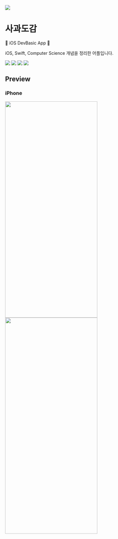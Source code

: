 <img src="https://capsule-render.vercel.app/api?type=Rounded&color=FA8072&height=300&section=header&text=사과도감%20&fontSize=90&fontColor=ffffff" />
 
 # 사과도감
<p>🍎 iOS DevBasic App 🍎</p>
<p>iOS, Swift, Computer Science 개념을 정리한 어플입니다.</p>
<p>
<img src="https://img.shields.io/badge/SwfitUI -007bff?style=flat&logo=Swift&logoColor=white">
<img src="https://img.shields.io/badge/Swfit -F05138?style=flat&logo=Swift&logoColor=white">
<img src="https://img.shields.io/badge/16.0+ -FFF5EE?style=flat&logo=iOS&logoColor=black">
<img src="https://img.shields.io/badge/Computer Science -F0FFF0?style=flat&logo=gnometerminal&logoColor=black">
</p>

## Preview

### iPhone
<img src="https://github.com/kyechan99/capsule-render/assets/96559947/40cbdc60-e694-468a-ad07-24821dd7d6f6" width="300" height="700">
<img src="https://github.com/kyechan99/capsule-render/assets/96559947/5e05b274-b6f4-4f92-ba48-4ff1b6a28575" width="300" height="700">
